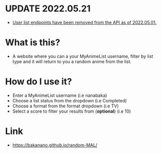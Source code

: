 # UPDATE 2022.05.21

* [User list endpoints have been removed from the API as of 2022.05.01.](https://docs.google.com/document/d/1-6H-agSnqa8Mfmw802UYfGQrceIEnAaEh4uCXAPiX5A/edit#)

# What is this?
* A website where you can a your MyAnimeList username, filter by list type and it will return to you a random anime from the list.

# How do I use it?
* Enter a MyAnimeList username (i.e nanabaka)
* Choose a list status from the dropdown (i.e Completed)
* Choose a format from the format dropdown (i.e TV)
* Select a score to filter your results from (**optional**) (i.e 10)

# Link
* https://bakanano.github.io/random-MAL/

